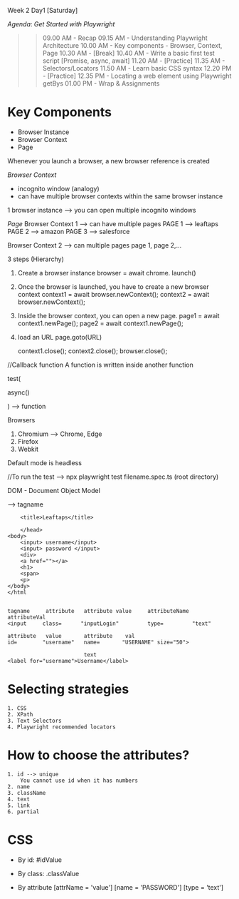 Week 2 Day1 [Saturday]

*Agenda*: *Get Started with Playwright*


>> 09.00 AM - Recap
>> 09.15 AM - Understanding Playwright Architecture
>> 10.00 AM - Key components - Browser, Context, Page
>> 10.30 AM - [Break]
>> 10.40 AM - Write a basic first test script [Promise, async, await]
>> 11.20 AM - [Practice]
>> 11.35 AM - Selectors/Locators
>> 11.50 AM - Learn basic CSS syntax
>> 12.20 PM - [Practice]
>> 12.35 PM - Locating a web element using Playwright getBys 
>> 01.00 PM - Wrap & Assignments

# Key Components 
- Browser Instance
- Browser Context
- Page

Whenever you launch a browser, a new browser reference is created

*Browser Context*
- incognito window (analogy)
- can have multiple browser contexts within the same browser instance

1 browser instance --> you can open multiple incognito windows

*Page*
Browser Context 1 --> can have multiple pages 
						PAGE 1 --> leaftaps
						PAGE 2 --> amazon
						PAGE 3 --> salesforce

Browser Context 2  --> can multiple pages
						page 1, page 2,...


3 steps (Hierarchy)
1. Create a browser instance
	browser = await chrome. launch()

2. Once the browser is launched, you have to create a new browser context
	context1 = await	browser.newContext();
	context2 =	await	browser.newContext();

3. Inside the browser context, you can open a new page.
	page1 = await context1.newPage();
	page2 = await context1.newPage();

4. load an URL
	page.goto(URL)

	context1.close();
	context2.close();
	browser.close();


//Callback function
A function is written inside another function

test(

async()

) --> function

Browsers
1. Chromium --> Chrome, Edge
2. Firefox
3. Webkit

Default mode is headless

//To run the test --> npx playwright test filename.spec.ts
(root directory)

DOM - Document Object Model

<html> -->  tagname
	<head>

		<title>Leaftaps</title>

		</head>
	<body>
		<input> username</input>
		<input> password </input>
		<div>
		<a href=""></a>
		<h1>
		<span>
		<p>
	</body>
	</html


	tagname		attribute	attribute value		attributeName	attributeVal
	<input     class=      "inputLogin"         type=         "text" 

	attribute 	value		attribute    val
	id=        "username"   name=       "USERNAME" size="50">

							text
	<label for="username">Username</label>

# Selecting strategies

	1. CSS
	2. XPath
	3. Text Selectors
	4. Playwright recommended locators

# How to choose the attributes?

	1. id --> unique 
		You cannot use id when it has numbers
	2. name 
	3. className
	4. text
	5. link
	6. partial

# CSS
- By id:
    #idValue

- By class:
	.classValue

- By attribute
	[attrName = 'value']
	[name = 'PASSWORD']
	[type = 'text']